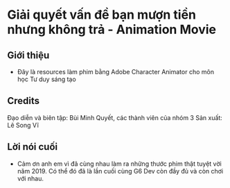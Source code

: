 # Giải quyết vấn đề bạn mượn tiền nhưng không trả - Animation Movie
## Giới thiệu
- Đây là resources làm phim bằng Adobe Character Animator cho môn học Tư duy sáng tạo 
## Credits
Đạo diễn và biên tập: Bùi Minh Quyết, các thành viên của nhóm 3
Sản xuất: Lê Song Vĩ
## Lời nói cuối
- Cảm ơn anh em vì đã cùng nhau làm ra những thước phim thật tuyệt vời năm 2019. Có thể đó đã là lần cuối cùng G6 Dev còn đầy đủ và còn chơi với nhau.
